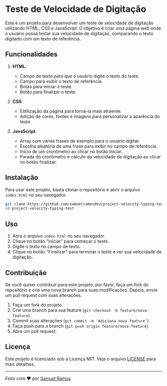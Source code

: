 # Teste de Velocidade de Digitação

Este é um projeto para desenvolver um teste de velocidade de digitação utilizando HTML, CSS e JavaScript. O objetivo é criar uma página web onde o usuário possa testar sua velocidade de digitação, comparando o texto digitado com um texto de referência.

## Funcionalidades

1. **HTML**: 
    - Campo de texto para que o usuário digite o texto do teste.
    - Campo para exibir o texto de referência.
    - Botão para iniciar o teste.
    - Botão para finalizar o teste.

2. **CSS**:
    - Estilização da página para torná-la mais atraente.
    - Adição de cores, fontes e imagens para personalizar a aparência do teste.

3. **JavaScript**:
    - Array com várias frases de exemplo para o usuário digitar.
    - Escolha aleatória de uma frase para exibir no campo de referência.
    - Início de um cronômetro ao clicar no botão iniciar.
    - Parada do cronômetro e cálculo da velocidade de digitação ao clicar no botão finalizar.

## Instalação

Para usar este projeto, basta clonar o repositório e abrir o arquivo `index.html` no seu navegador.

```bash
git clone https://github.com/samuelramosdev/project-velocity-typing-test.git
cd project-velocity-typing-test
```

## Uso

1. Abra o arquivo `index.html` no seu navegador.
2. Clique no botão "Iniciar" para começar o teste.
3. Digite o texto no campo de texto.
4. Clique no botão "Finalizar" para terminar o teste e ver sua velocidade de digitação.

## Contribuição

Se você quiser contribuir para este projeto, por favor, faça um fork do repositório e crie uma nova branch para suas modificações. Depois, envie um pull request com suas alterações.

1. Faça um fork do projeto.
2. Crie uma branch para sua feature (`git checkout -b feature/nova-feature`).
3. Commit suas alterações (`git commit -m 'Adiciona nova feature'`).
4. Faça push para a branch (`git push origin feature/nova-feature`).
5. Abra um pull request.

## Licença

Este projeto é licenciado sob a Licença MIT. Veja o arquivo [LICENSE](LICENSE) para mais detalhes.

---

Feito com ❤️ por [Samuel Ramos](https://github.com/samuelramosdev)
